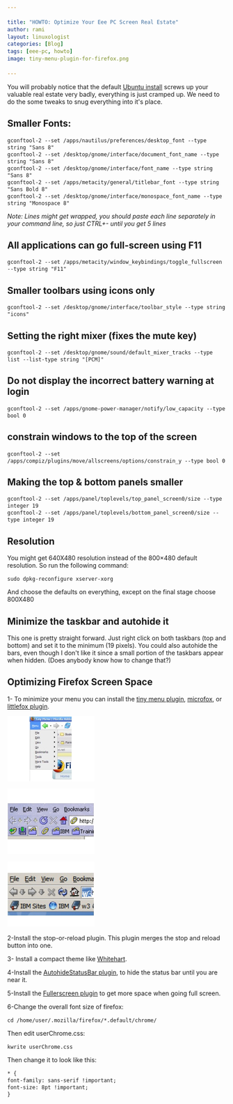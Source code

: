 ```yaml
---

title: "HOWTO: Optimize Your Eee PC Screen Real Estate"
author: rami
layout: linuxologist
categories: [Blog]
tags: [eee-pc, howto]
image: tiny-menu-plugin-for-firefox.png

---
```


You will probably notice that the default [Ubuntu install](/2008/02/11/howto-install-ubuntu-on-your-eee-pc) screws up your valuable real estate very badly, everything is just cramped up. We need to do the some tweaks to snug everything into it's place.

## Smaller Fonts:

    gconftool-2 --set /apps/nautilus/preferences/desktop_font --type string "Sans 8"
    gconftool-2 --set /desktop/gnome/interface/document_font_name --type string "Sans 8"
    gconftool-2 --set /desktop/gnome/interface/font_name --type string "Sans 8"
    gconftool-2 --set /apps/metacity/general/titlebar_font --type string "Sans Bold 8"
    gconftool-2 --set /desktop/gnome/interface/monospace_font_name --type string "Monospace 8"

_Note: Lines might get wrapped, you should paste each line separately in your command line, so just CTRL+- until you get 5 lines_

## All applications can go full-screen using F11

    gconftool-2 --set /apps/metacity/window_keybindings/toggle_fullscreen --type string "F11"


## Smaller toolbars using icons only

    gconftool-2 --set /desktop/gnome/interface/toolbar_style --type string "icons"


## Setting the right mixer (fixes the mute key)

    gconftool-2 --set /desktop/gnome/sound/default_mixer_tracks --type list --list-type string "[PCM]"

## Do not display the incorrect battery warning at login

    gconftool-2 --set /apps/gnome-power-manager/notify/low_capacity --type bool 0

## constrain windows to the top of the screen

    gconftool-2 --set /apps/compiz/plugins/move/allscreens/options/constrain_y --type bool 0

## Making the top & bottom panels smaller

    gconftool-2 --set /apps/panel/toplevels/top_panel_screen0/size --type integer 19
    gconftool-2 --set /apps/panel/toplevels/bottom_panel_screen0/size --type integer 19

## Resolution

You might get 640X480 resolution instead of the 800×480 default resolution. So run the following command: 

    sudo dpkg-reconfigure xserver-xorg

And choose the defaults on everything, except on the final stage choose 800X480

## Minimize the taskbar and autohide it

This one is pretty straight forward. Just right click on both taskbars (top and bottom) and set it to the minimum (19 pixels). You could also autohide the bars, even though I don't like it since a small portion of the taskbars appear when hidden. (Does anybody know how to change that?) 

## Optimizing Firefox Screen Space

1- To minimize your menu you can install the [tiny menu plugin](https://addons.mozilla.org/en-US/firefox/addon/1455 "tiny menu plugin"), [microfox](https://addons.mozilla.org/en-US/firefox/addon/354 "microfox"), or [littlefox plugin](https://addons.mozilla.org/en-US/firefox/addon/307 "littlefox plugin").

![Tiny Menu Plugin For Firefox](/assets/images/content/blog/tiny-menu-plugin-for-firefox.png)

![Microfox Plugin for Firefox](/assets/images/content/blog/microfox-plugin-for-firefox.png)

![Littlefox Plugin for Firefox](/assets/images/content/blog/littlefox-plugin-for-firefox.png)

2-Install the stop-or-reload plugin. This plugin merges the stop and reload button into one.

3- Install a compact theme like 
[Whitehart](https://addons.mozilla.org/en-US/firefox/addon/364 "Whitehart").

4-Install the [AutohideStatusBar plugin](http://caspar.regis.free.fr/ahs/ "AutohideStatusBar plugin"), to hide the status bar until you are near it.

5-Install the [Fullerscreen plugin](https://addons.mozilla.org/en-US/firefox/addon/4650 "Fullerscreen plugin") to get more space when going full screen.

6-Change the overall font size of firefox: 

    cd /home/user/.mozilla/firefox/*.default/chrome/

Then edit userChrome.css:

    kwrite userChrome.css

Then change it to look like this: 

    * {
    font-family: sans-serif !important;
    font-size: 8pt !important;
    }
